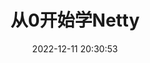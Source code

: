 ---
pageComponent:
  name: Catalogue
  data:
    key: 070.netty
    imgUrl: /assets/img/spring.png
    description: Netty核心解读
title: 从0开始学Netty
date: 2022-12-11 20:30:53
permalink: /netty/
sidebar: false
article: false
comment: false
comments: false
editLink: false
---